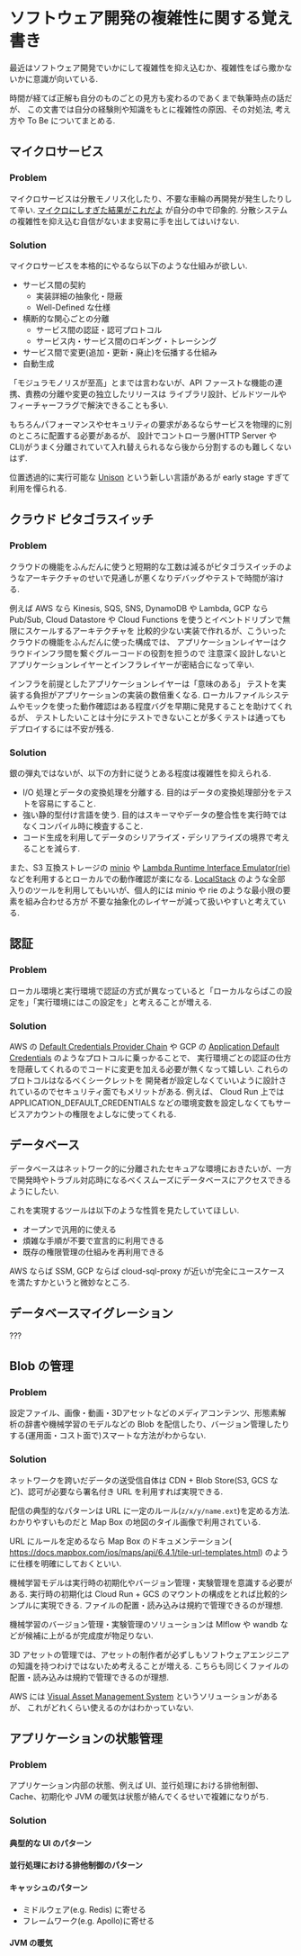 # ソフトウェア開発の複雑性に関する覚え書き

最近はソフトウェア開発でいかにして複雑性を抑え込むか、複雑性をばら撒かないかに意識が向いている.

時間が経てば正解も自分のものごとの見方も変わるのであくまで執筆時点の話だが、
この文書では自分の経験則や知識をもとに複雑性の原因、その対処法, 考え方や To Be についてまとめる.

## マイクロサービス
### Problem
マイクロサービスは分散モノリス化したり、不要な車輪の再開発が発生したりして辛い.
[マイクロにしすぎた結果がこれだよ](https://www.slideshare.net/slideshow/ss-64839846/64839846) が自分の中で印象的.
分散システムの複雑性を抑え込む自信がないまま安易に手を出してはいけない.

### Solution

マイクロサービスを本格的にやるなら以下のような仕組みが欲しい.

- サービス間の契約
    - 実装詳細の抽象化・隠蔽
    - Well-Defined な仕様
- 横断的な関心ごとの分離
    - サービス間の認証・認可プロトコル
    - サービス内・サービス間のロギング・トレーシング
- サービス間で変更(追加・更新・廃止)を伝播する仕組み
- 自動生成


「モジュラモノリスが至高」とまでは言わないが、API ファーストな機能の連携、責務の分離や変更の独立したリリースは
ライブラリ設計、ビルドツールやフィーチャーフラグで解決できることも多い.

もちろんパフォーマンスやセキュリティの要求があるならサービスを物理的に別のところに配置する必要があるが、
設計でコントローラ層(HTTP Server や CLI)がうまく分離されていて入れ替えられるなら後から分割するのも難しくないはず.

位置透過的に実行可能な [Unison](https://www.unison-lang.org/) という新しい言語があるが early stage すぎて利用を憚られる.

## クラウド ピタゴラスイッチ
### Problem
クラウドの機能をふんだんに使うと短期的な工数は減るがピタゴラスイッチのようなアーキテクチャのせいで見通しが悪くなりデバッグやテストで時間が溶ける.

例えば AWS なら Kinesis, SQS, SNS, DynamoDB や Lambda, GCP なら Pub/Sub, 
Cloud Datastore や Cloud Functions を使うとイベントドリブンで無限にスケールするアーキテクチャを
比較的少ない実装で作れるが、こういったクラウドの機能をふんだんに使った構成では、
アプリケーションレイヤーはクラウドインフラ間を繋ぐグルーコードの役割を担うので
注意深く設計しないとアプリケーションレイヤーとインフラレイヤーが密結合になって辛い.

インフラを前提としたアプリケーションレイヤーは「意味のある」 テストを実装する負担がアプリケーションの実装の数倍重くなる.
ローカルファイルシステムやモックを使った動作確認はある程度バグを早期に発見することを助けてくれるが、
テストしたいことは十分にテストできないことが多くテストは通ってもデプロイするには不安が残る.

### Solution

銀の弾丸ではないが、以下の方針に従うとある程度は複雑性を抑えられる.

- I/O 処理とデータの変換処理を分離する. 目的はデータの変換処理部分をテストを容易にすること.
- 強い静的型付け言語を使う. 目的はスキーマやデータの整合性を実行時ではなくコンパイル時に検査すること.
- コード生成を利用してデータのシリアライズ・デシリアライズの境界で考えることを減らす.

また、S3 互換ストレージの [minio](https://min.io/) や [Lambda Runtime Interface Emulator(rie)](https://github.com/aws/aws-lambda-runtime-interface-emulator)
などを利用するとローカルでの動作確認が楽になる.
[LocalStack](https://www.localstack.cloud/) のような全部入りのツールを利用してもいいが、個人的には minio や rie のような最小限の要素を組み合わせる方が
不要な抽象化のレイヤーが減って扱いやすいと考えている.

## 認証
### Problem
ローカル環境と実行環境で認証の方式が異なっていると「ローカルならばこの設定を」「実行環境にはこの設定を」と考えることが増える.

### Solution
AWS の [Default Credentials Provider Chain](https://docs.aws.amazon.com/sdk-for-java/latest/developer-guide/credentials-chain.html) や
GCP の [Application Default Credentials](https://google.aip.dev/auth/4110) のようなプロトコルに乗っかることで、
実行環境ごとの認証の仕方を隠蔽してくれるのでコードに変更を加える必要が無くなって嬉しい. これらのプロトコルはなるべくシークレットを
開発者が設定しなくていいように設計されているのでセキュリティ面でもメリットがある.
例えば、 Cloud Run 上では APPLICATION_DEFAULT_CREDENTIALS などの環境変数を設定しなくてもサービスアカウントの権限をよしなに使ってくれる.


## データベース
データベースはネットワーク的に分離されたセキュアな環境におきたいが、一方で開発時やトラブル対応時になるべくスムーズにデータベースにアクセスできるようにしたい.

これを実現するツールは以下のような性質を見たしていてほしい.
- オープンで汎用的に使える
- 煩雑な手順が不要で宣言的に利用できる
- 既存の権限管理の仕組みを再利用できる

AWS ならば SSM, GCP ならば cloud-sql-proxy が近いが完全にユースケースを満たすかというと微妙なところ.

## データベースマイグレーション

???

## Blob の管理

### Problem

設定ファイル、画像・動画・3Dアセットなどのメディアコンテンツ、形態素解析の辞書や機械学習のモデルなどの Blob を配信したり、バージョン管理したりする(運用面・コスト面で)スマートな方法がわからない.

### Solution
ネットワークを跨いだデータの送受信自体は CDN + Blob Store(S3, GCS など)、認可が必要なら署名付き URL を利用すれば実現できる.

配信の典型的なパターンは URL に一定のルール(`z/x/y/name.ext`)を定める方法. わかりやすいものだと Map Box の地図のタイル画像で利用されている.

URL にルールを定めるなら Map Box のドキュメンテーション( https://docs.mapbox.com/ios/maps/api/6.4.1/tile-url-templates.html) のように仕様を明確にしておくといい.

機械学習モデルは実行時の初期化やバージョン管理・実験管理を意識する必要がある.
実行時の初期化は Cloud Run + GCS のマウントの構成をとれば比較的シンプルに実現できる.
ファイルの配置・読み込みは規約で管理できるのが理想.

機械学習のバージョン管理・実験管理のソリューションは Mlflow や wandb などが候補に上がるが完成度が物足りない.

3D アセットの管理では、アセットの制作者が必ずしもソフトウェアエンジニアの知識を持つわけではないため考えることが増える.
こちらも同じくファイルの配置・読み込みは規約で管理できるのが理想.

AWS には [Visual Asset Management System](https://github.com/awslabs/visual-asset-management-system) というソリューションがあるが、
これがどれくらい使えるのかはわかっていない.

## アプリケーションの状態管理

### Problem
アプリケーション内部の状態、例えば UI、並行処理における排他制御、Cache、初期化や JVM の暖気は状態が絡んでくるせいで複雑になりがち.

### Solution

#### 典型的な UI のパターン

#### 並行処理における排他制御のパターン

#### キャッシュのパターン

- ミドルウェア(e.g. Redis) に寄せる
- フレームワーク(e.g. Apollo)に寄せる

#### JVM の暖気


 
